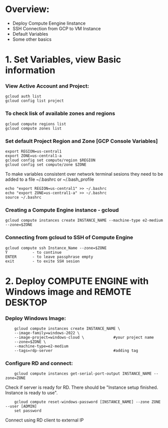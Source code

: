  # Overview:
- Deploy Compute Eengine Iinstance
- SSH Connection from GCP to VM Instance
- Default Variables
- Some other basics

# 1. Set Variables, view Basic information
### View Active Account and Project:
    gcloud auth list
    gcloud config list project

### To check lisk of available zones and regions
    gcloud compute regions list
    gcloud compute zones list


### Set default Project Region and Zone [GCP Console Variables]
    export REGION=us-central1         
    export ZONE=us-central1-a
    gcloud config set compute/region $REGION
    gcloud config set compute/zone $ZONE

To make variables consistent over network terminal sesions they need to be added to a file ~/.bashrc or ~/.bash_profile 

    echo "export REGION=us-central1" >> ~/.bashrc
    echo "export ZONE=us-central1-a" >> ~/.bashrc
    source ~/.bashrc

### Creating a Compute Engine instance - gcloud

    gcloud compute instances create INSTANCE_NAME --machine-type e2-medium --zone=$ZONE

### Connecting from gcloud to SSH of Compute Engine

    gcloud compute ssh Instance_Name --zone=$ZONE
    Y           - to continue
    ENTER       - to leave passphrase empty 
    exit        - to exite SSH sesion

# 2. Deploy COMPUTE ENGINE with Windows image and REMOTE DESKTOP
### Deploy Windows Image:
        gcloud compute instances create INSTANCE_NAME \
        --image-family=windows-2022 \
        --image-project=windows-cloud \             #your project name
        --zone=$ZONE \
        --machine-type=e2-medium
        --tags=rdp-server                           #adding tag

### Configure RD and connect:

        gcloud compute instances get-serial-port-output INSTANCE_NAME --zone=ZONE           
Check if server is ready for RD. There should be "Instance setup finished. Instance is ready to use".

        gcloud compute reset-windows-password [INSTANCE_NAME] --zone ZONE --user [ADMIN]       
        set password
        
Connect using RD client to external IP
